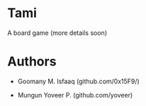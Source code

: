 # Tami
A board game (more details soon)

# Authors

- Goomany M. Isfaaq (github.com/0x15F9/)

- Mungun Yoveer P. (github.com/yoveer)
